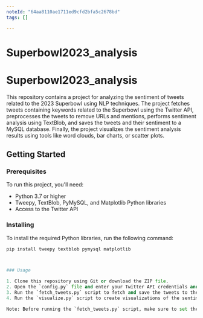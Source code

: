 ```yaml
---
noteId: "64aa8110ae1711ed9cfd2bfa5c2678bd"
tags: []

---
```


# Superbowl2023_analysis 

# Superbowl2023_analysis

This repository contains a project for analyzing the sentiment of tweets related to the 2023 Superbowl using NLP techniques. The project fetches tweets containing keywords related to the Superbowl using the Twitter API, preprocesses the tweets to remove URLs and mentions, performs sentiment analysis using TextBlob, and saves the tweets and their sentiment to a MySQL database. Finally, the project visualizes the sentiment analysis results using tools like word clouds, bar charts, or scatter plots.

## Getting Started

### Prerequisites

To run this project, you'll need:

- Python 3.7 or higher
- Tweepy, TextBlob, PyMySQL, and Matplotlib Python libraries
- Access to the Twitter API

### Installing

To install the required Python libraries, run the following command:

```python
pip install tweepy textblob pymysql matplotlib



### Usage

1. Clone this repository using Git or download the ZIP file.
2. Open the `config.py` file and enter your Twitter API credentials and database credentials.
3. Run the `fetch_tweets.py` script to fetch and save the tweets to the database.
4. Run the `visualize.py` script to create visualizations of the sentiment analysis results.

Note: Before running the `fetch_tweets.py` script, make sure to set the appropriate date range for fetching tweets in the script.
